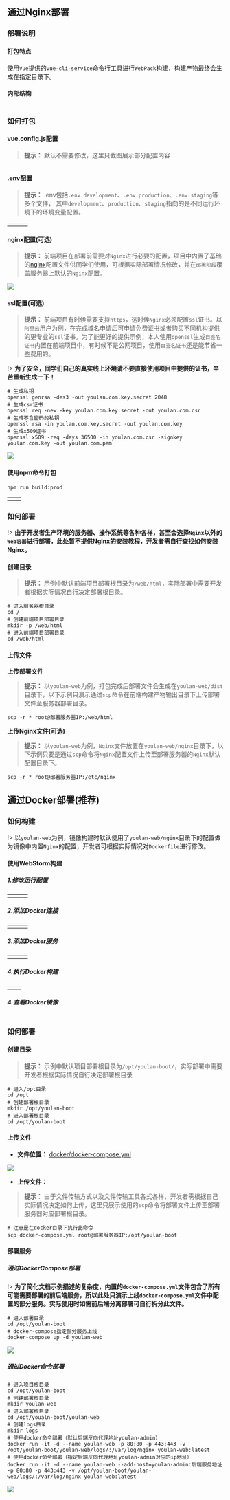 ## **通过Nginx部署**

### 部署说明

#### 打包特点

使用`Vue`提供的`vue-cli-service`命令行工具进行`WebPack`构建，构建产物最终会生成在指定目录下。

#### 内部结构

<img src="assets/img/home/deploy-nginx-struct.png" alt="" loading="lazy">

### 如何打包

#### vue.config.js配置

> **提示：** 默认不需要修改，这里只截图展示部分配置内容

<img src="assets/img/home/deploy-nginx-vue-config.png" alt="" loading="lazy">

#### .env配置

> **提示：** .env包括`.env.development`、`.env.production`、`.env.staging`等多个文件，
> 其中`development`、`production`、`staging`指向的是不同运行环境下的环境变量配置。

<table>
    <tr>
        <td>
            <img src="assets/img/home/deploy-nginx-env-development.png" alt="" loading="lazy">            
        </td>
        <td>
            <img src="assets/img/home/deploy-nginx-env-production.png" alt="" loading="lazy">
        </td>
        <td>
            <img src="assets/img/home/deploy-nginx-env-staging.png" alt="" loading="lazy">
        </td>
    </tr>
</table>

#### nginx配置(可选)

> **提示：** 前端项目在部署前需要对`Nginx`进行必要的配置，项目中内置了基础的[nginx](https://gitee.com/dgxdks/youlan-boot/tree/master/youlan-web/nginx)配置文件供同学们使用，可根据实际部署情况修改，并在`部署阶段`覆盖服务器上默认的`Nginx`配置。

<img src="assets/img/home/nginx-config.png" loading="lazy">

#### ssl配置(可选)

> **提示：** 前端项目有时候需要支持`https`，这时候`Nginx`必须配置`ssl`证书。以`阿里云`用户为例，在完成域名申请后可申请免费证书或者购买不同机构提供的更专业的`ssl`证书。为了能更好的提供示例，本人使用`openssl`生成`自签名证书`内置在前端项目中，有时候不是公网项目，使用`自签名证书`还是能节省一些费用的。

!> **为了安全，同学们自己的真实线上环境请不要直接使用项目中提供的证书，辛苦重新生成一下！**

```shell
# 生成私钥
openssl genrsa -des3 -out youlan.com.key.secret 2048
# 生成csr证书
openssl req -new -key youlan.com.key.secret -out youlan.com.csr
# 生成不含密码的私钥
openssl rsa -in youlan.com.key.secret -out youlan.com.key
# 生成x509证书
openssl x509 -req -days 36500 -in youlan.com.csr -signkey youlan.com.key -out youlan.com.pem

```

<img src="assets/img/home/openssl-generator.png" loading="lazy">

#### 使用npm命令打包

```shell
npm run build:prod

```

<table>
    <tr>
        <td>
            <img src="assets/img/home/package-web.png" alt="" loading="lazy">        
        </td>    
        <td>
            <img src="assets/img/home/package-web-desc.png" alt="" loading="lazy">        
        </td>
    </tr>
</table>

### 如何部署

!> **由于开发者生产环境的服务器、操作系统等各种各样，甚至会选择`Nginx`以外的`Web容器`进行部署，此处暂不提供Nginx的安装教程，开发者需自行查找如何安装Nginx。**

#### 创建目录

> **提示：** 示例中默认前端项目部署根目录为`/web/html`，实际部署中需要开发者根据实际情况自行决定部署根目录。

```shell
# 进入服务器根目录
cd /
# 创建前端项目部署目录
mkdir -p /web/html
# 进入前端项目部署目录
cd /web/html

```

#### 上传文件

**上传部署文件**

> **提示：** 以`youlan-web`为例，打包完成后部署文件会生成在`youlan-web/dist`目录下，以下示例只演示通过`scp`命令在前端构建产物输出目录下上传部署文件至服务器部署目录。

```shell
scp -r * root@部署服务器IP:/web/html
```

**上传Nginx文件(可选)**

> **提示：** 以`youlan-web`为例，`Nginx`文件放置在`youlan-web/nginx`目录下，以下示例只要是通过`scp`命令将`Nginx`配置文件上传至部署服务器的`Nginx`默认配置目录下。

```shell
scp -r * root@部署服务器IP:/etc/nginx
```

## **通过Docker部署(推荐)**

### 如何构建

!> 以`youlan-web`为例，镜像构建时默认使用了`youlan-web/nginx`目录下的配置做为镜像中内置`Nginx`的配置，开发者可根据实际情况对`Dockerfile`进行修改。

#### 使用WebStorm构建

##### 1.修改运行配置

<table>
    <tr>
        <td>
            <img src="assets/img/home/open-dockerfile-config-web.png" alt="" loading="lazy">        
        </td>
        <td>
            <img src="assets/img/home/modify-dockerfile-config-web.png" alt="" loading="lazy">
        </td>        
        <td>
            <img src="assets/img/home/desc-dockerfile-config-web.png" alt="" loading="lazy">
        </td>
    </tr>
</table>

##### 2.添加Docker连接

<table>
    <tr>
        <td>
            <img src="assets/img/home/open-docker-connect-web.png" alt="" loading="lazy">        
        </td>
        <td>
            <img src="assets/img/home/modify-docker-connect-web.png" alt="" loading="lazy">
        </td>        
        <td>
            <img src="assets/img/home/desc-docker-connect-web.png" alt="" loading="lazy">
        </td>
    </tr>
</table>

##### 3.添加Docker服务

<table>
    <tr>
        <td>
            <img src="assets/img/home/open-docker-service-web.png" alt="" loading="lazy">        
        </td>
        <td>
            <img src="assets/img/home/add-docker-service-web.png" alt="" loading="lazy">
        </td>        
        <td>
            <img src="assets/img/home/desc-docker-service-web.png" alt="" loading="lazy">
        </td>
    </tr>
</table>

##### 4.执行Docker构建

<table>
    <tr>
        <td>
            <img src="assets/img/home/run-docker-build-web.png" alt="" loading="lazy">        
        </td>
        <td>
            <img src="assets/img/home/finish-docker-build-web.png" alt="" loading="lazy">
        </td>
    </tr>
</table>

##### 4.查看Docker镜像

<img src="assets/img/home/desc-docker-image-web.png" alt="" loading="lazy">

### 如何部署

#### 创建目录

> **提示：** 示例中默认项目部署根目录为`/opt/youlan-boot/`，实际部署中需要开发者根据实际情况自行决定部署根目录

```shell
# 进入/opt目录
cd /opt
# 创建部署根目录
mkdir /opt/youlan-boot
# 进入部署根目录
cd /opt/youlan-boot
```

#### 上传文件

* **文件位置：** [docker/docker-compose.yml](https://gitee.com/dgxdks/youlan-boot/tree/master/docker)

<img src="assets/img/home/docker-deploy-java-file.png" loading="lazy">

* **上传文件：**

> **提示：** 由于文件传输方式以及文件传输工具各式各样，开发者需根据自己实际情况决定如何上传，这里只展示使用的`scp`命令将部署文件上传至部署服务器对应部署根目录。

```shell
# 注意是在docker目录下执行此命令
scp docker-compose.yml root@部署服务器IP:/opt/youlan-boot

```

#### 部署服务

##### 通过DockerCompose部署

!> **为了简化文档示例描述的复杂度，内置的`docker-compose.yml`文件包含了所有可能需要部署的前后端服务，所以此处只演示上线`docker-compose.yml`文件中配置的部分服务。实际使用时如需前后端分离部署可自行拆分此文件。**

```shell
# 进入部署目录
cd /opt/youlan-boot
# docker-compose指定部分服务上线
docker-compose up -d youlan-web

```

<img src="assets/img/home/docker-deploy-java-web.png" loading="lazy">


#####  通过Docker命令部署

```shell
# 进入项目根目录
cd /opt/youlan-boot
# 创建部署根目录
mkdir youlan-web
# 进入部署根目录
cd /opt/youaln-boot/youlan-web
# 创建logs目录
mkdir logs
# 使用docker命令部署（默认后端反向代理地址youlan-admin）
docker run -it -d --name youlan-web -p 80:80 -p 443:443 -v /opt/youlan-boot/youlan-web/logs/:/var/log/nginx youlan-web:latest
# 使用docker命令部署（指定后端反向代理地址youlan-admin对应的ip地址）
docker run -it -d --name youlan-web --add-host=youlan-admin:后端服务地址 -p 80:80 -p 443:443 -v /opt/youlan-boot/youlan-web/logs/:/var/log/nginx youlan-web:latest

```

<img src="assets/img/home/docker-deploy-web-cmd.png" loading="lazy">